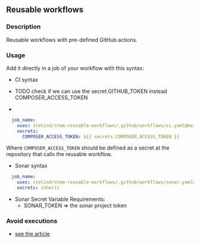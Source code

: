 ## Reusable workflows

### Description
Reusable workflows with pre-defined GitHub actions.

### Usage
Add it directly in a job of your workflow with this syntax:

* CI syntax

* TODO check if we can use the secret.GITHUB_TOKEN instead COMPOSER_ACCESS_TOKEN
* 
```yaml
  job_name:
    uses: stetind/stem-reusable-workflows/.github/workflows/ci.yaml@main
    secrets:
      COMPOSER_ACCESS_TOKEN: ${{ secrets.COMPOSER_ACCESS_TOKEN }}
```
Where `COMPOSER_ACCESS_TOKEN` should be defined as a secret at
the repository that calls the reusable workflow.

* Sonar syntax
```yaml
  job_name:
    uses: stetind/stem-reusable-workflows/.github/workflows/sonar.yaml@main
    secrets: inherit
```
* Sonar Secret Variable Requirements:
  * SONAR_TOKEN => the sonar project token


### Avoid executions
* [see the article](https://docs.github.com/en/actions/managing-workflow-runs/skipping-workflow-runs) 